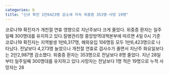 ```yaml
---
categories: b
title: "신규 확진 1만6423명 감소세 지속 위중증 353명·사망 19명"
---
```

코로나19 확진자가 개천절 연휴 영향으로 지난주보다 크게 줄었다. 위중증 환자는 일주일째 300명대를 유지하고 있다.질병관리청 중앙방역대책본부에 따르면 4일 0시 기준 코로나19 확진자는 지역발생 1만6,317명, 해외유입 106명등 모두 1만6,423명으로 나타났다. 전날보다 4,273명 늘었으나 개천절 연휴로 검사수가 줄면서 지난주 화요일보다는 2만2,987명 감소했다. 위중증 환자는 353명으로 전날보다 8명 줄었다. 지난 28일부터 일주일째 300명대를 유지하고 있다.사망자는 전날보다 1명 적은 19명으로 누적 사망자는 28